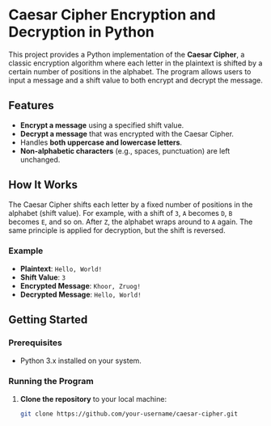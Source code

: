 # Caesar Cipher Encryption and Decryption in Python

This project provides a Python implementation of the **Caesar Cipher**, a classic encryption algorithm where each letter in the plaintext is shifted by a certain number of positions in the alphabet. The program allows users to input a message and a shift value to both encrypt and decrypt the message.

## Features

- **Encrypt a message** using a specified shift value.
- **Decrypt a message** that was encrypted with the Caesar Cipher.
- Handles **both uppercase and lowercase letters**.
- **Non-alphabetic characters** (e.g., spaces, punctuation) are left unchanged.

## How It Works

The Caesar Cipher shifts each letter by a fixed number of positions in the alphabet (shift value). For example, with a shift of `3`, `A` becomes `D`, `B` becomes `E`, and so on. After `Z`, the alphabet wraps around to `A` again. The same principle is applied for decryption, but the shift is reversed.

### Example

- **Plaintext**: `Hello, World!`
- **Shift Value**: `3`
- **Encrypted Message**: `Khoor, Zruog!`
- **Decrypted Message**: `Hello, World!`

## Getting Started

### Prerequisites

- Python 3.x installed on your system.

### Running the Program

1. **Clone the repository** to your local machine:

   ```bash
   git clone https://github.com/your-username/caesar-cipher.git
